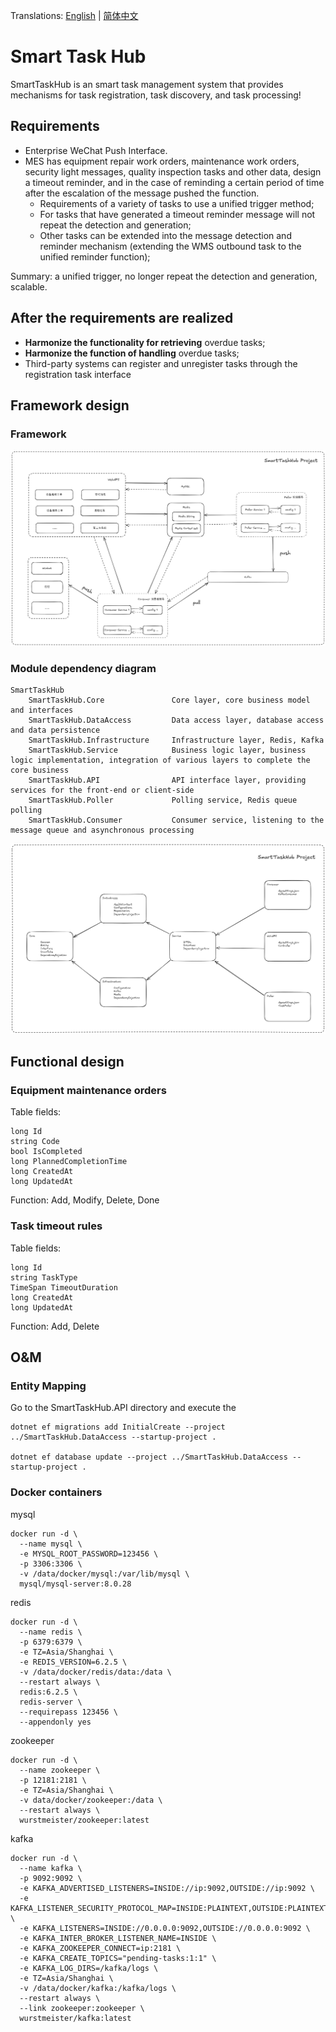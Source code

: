 Translations: [English](README.md) | [简体中文](README_cn.md)

# Smart Task Hub

SmartTaskHub is an smart task management system that provides mechanisms for task registration, task discovery, and task processing!

## Requirements

- Enterprise WeChat Push Interface.
- MES has equipment repair work orders, maintenance work orders, security light messages, quality inspection tasks and other data, design a timeout reminder, and in the case of reminding a certain period of time after the escalation of the message pushed the function.
  - Requirements of a variety of tasks to use a unified trigger method;
  - For tasks that have generated a timeout reminder message will not repeat the detection and generation;
  - Other tasks can be extended into the message detection and reminder mechanism (extending the WMS outbound task to the unified reminder function);

Summary: a unified trigger, no longer repeat the detection and generation, scalable.

## After the requirements are realized

- **Harmonize the functionality for retrieving** overdue tasks;
- **Harmonize the function of handling** overdue tasks;
- Third-party systems can register and unregister tasks through the registration task interface


## Framework design

### Framework

![Framework](docs/images/framework.png)

### Module dependency diagram

```
SmartTaskHub
    SmartTaskHub.Core               Core layer, core business model and interfaces
    SmartTaskHub.DataAccess         Data access layer, database access and data persistence
    SmartTaskHub.Infrastructure     Infrastructure layer, Redis, Kafka
    SmartTaskHub.Service            Business logic layer, business logic implementation, integration of various layers to complete the core business
    SmartTaskHub.API                API interface layer, providing services for the front-end or client-side
    SmartTaskHub.Poller             Polling service, Redis queue polling
    SmartTaskHub.Consumer           Consumer service, listening to the message queue and asynchronous processing
```

![Module Dependency](docs/images/module-dependency.png)

## Functional design

### Equipment maintenance orders

Table fields:

```
long Id
string Code
bool IsCompleted
long PlannedCompletionTime
long CreatedAt
long UpdatedAt
```

Function: Add, Modify, Delete, Done

### Task timeout rules

Table fields:

```
long Id
string TaskType
TimeSpan TimeoutDuration
long CreatedAt
long UpdatedAt
```

Function: Add, Delete

## O&M

### Entity Mapping

Go to the SmartTaskHub.API directory and execute the

```shell
dotnet ef migrations add InitialCreate --project ../SmartTaskHub.DataAccess --startup-project .

dotnet ef database update --project ../SmartTaskHub.DataAccess --startup-project .
```

### Docker containers

mysql

```shell
docker run -d \
  --name mysql \
  -e MYSQL_ROOT_PASSWORD=123456 \
  -p 3306:3306 \
  -v /data/docker/mysql:/var/lib/mysql \
  mysql/mysql-server:8.0.28
```

redis

```shell
docker run -d \
  --name redis \
  -p 6379:6379 \
  -e TZ=Asia/Shanghai \
  -e REDIS_VERSION=6.2.5 \
  -v /data/docker/redis/data:/data \
  --restart always \
  redis:6.2.5 \
  redis-server \
  --requirepass 123456 \
  --appendonly yes
```

zookeeper

```shell
docker run -d \
  --name zookeeper \
  -p 12181:2181 \
  -e TZ=Asia/Shanghai \
  -v data/docker/zookeeper:/data \
  --restart always \
  wurstmeister/zookeeper:latest
```

kafka

```shell
docker run -d \
  --name kafka \
  -p 9092:9092 \
  -e KAFKA_ADVERTISED_LISTENERS=INSIDE://ip:9092,OUTSIDE://ip:9092 \
  -e KAFKA_LISTENER_SECURITY_PROTOCOL_MAP=INSIDE:PLAINTEXT,OUTSIDE:PLAINTEXT \
  -e KAFKA_LISTENERS=INSIDE://0.0.0.0:9092,OUTSIDE://0.0.0.0:9092 \
  -e KAFKA_INTER_BROKER_LISTENER_NAME=INSIDE \
  -e KAFKA_ZOOKEEPER_CONNECT=ip:2181 \
  -e KAFKA_CREATE_TOPICS="pending-tasks:1:1" \
  -e KAFKA_LOG_DIRS=/kafka/logs \
  -e TZ=Asia/Shanghai \
  -v /data/docker/kafka:/kafka/logs \
  --restart always \
  --link zookeeper:zookeeper \
  wurstmeister/kafka:latest
```